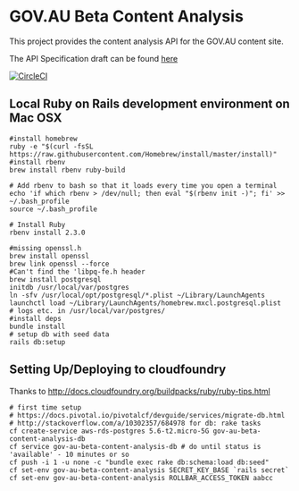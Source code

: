 # GOV.AU Beta Content Analysis
This project provides the content analysis API for the GOV.AU content site.

The API Specification draft can be found [here](./api-spec.md)

[![CircleCI](https://circleci.com/gh/AusDTO/gov-au-beta-content-analysis/tree/develop.svg?style=svg)](https://circleci.com/gh/AusDTO/gov-au-beta-content-analysis/tree/develop)

## Local Ruby on Rails development environment on Mac OSX
```
#install homebrew
ruby -e "$(curl -fsSL https://raw.githubusercontent.com/Homebrew/install/master/install)"
#install rbenv
brew install rbenv ruby-build

# Add rbenv to bash so that it loads every time you open a terminal
echo 'if which rbenv > /dev/null; then eval "$(rbenv init -)"; fi' >> ~/.bash_profile
source ~/.bash_profile

# Install Ruby
rbenv install 2.3.0

#missing openssl.h
brew install openssl
brew link openssl --force
#Can't find the 'libpq-fe.h header
brew install postgresql
initdb /usr/local/var/postgres
ln -sfv /usr/local/opt/postgresql/*.plist ~/Library/LaunchAgents
launchctl load ~/Library/LaunchAgents/homebrew.mxcl.postgresql.plist
# logs etc. in /usr/local/var/postgres/
#install deps
bundle install
# setup db with seed data
rails db:setup
```

## Setting Up/Deploying to cloudfoundry
Thanks to http://docs.cloudfoundry.org/buildpacks/ruby/ruby-tips.html
```
# first time setup
# https://docs.pivotal.io/pivotalcf/devguide/services/migrate-db.html
# http://stackoverflow.com/a/10302357/684978 for db: rake tasks
cf create-service aws-rds-postgres 5.6-t2.micro-5G gov-au-beta-content-analysis-db
cf service gov-au-beta-content-analysis-db # do until status is 'available' - 10 minutes or so
cf push -i 1 -u none -c "bundle exec rake db:schema:load db:seed" 
cf set-env gov-au-beta-content-analysis SECRET_KEY_BASE `rails secret`
cf set-env gov-au-beta-content-analysis ROLLBAR_ACCESS_TOKEN aabcc
```
